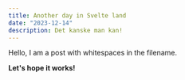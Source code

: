 ```yaml
---
title: Another day in Svelte land
date: "2023-12-14"
description: Det kanske man kan!
---
```


Hello, I am a post with whitespaces in the filename.

**Let's hope it works!**